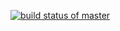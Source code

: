 [![build status of master](https://travis-ci.org/Kjpatel20/SoftwareTesting.svg?branch=master)](https://travis-ci.org/Kjpatel20/SoftwareTesting)

